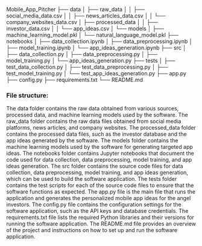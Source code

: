 Mobile_App_Pitcher
├── data
│   ├── raw_data
│   │   ├── social_media_data.csv
│   │   ├── news_articles_data.csv
│   │   └── company_websites_data.csv
│   ├── processed_data
│   │   ├── investor_data.csv
│   │   └── app_ideas.csv
│   └── models
│       ├── machine_learning_model.pkl
│       └── natural_language_model.pkl
├── notebooks
│   ├── data_collection.ipynb
│   ├── data_preprocessing.ipynb
│   ├── model_training.ipynb
│   └── app_ideas_generation.ipynb
├── src
│   ├── data_collection.py
│   ├── data_preprocessing.py
│   ├── model_training.py
│   └── app_ideas_generation.py
├── tests
│   ├── test_data_collection.py
│   ├── test_data_preprocessing.py
│   ├── test_model_training.py
│   └── test_app_ideas_generation.py
├── app.py
├── config.py
├── requirements.txt
└── README.md

### File structure:

The data folder contains the raw data obtained from various sources, processed data, and machine learning models used by the software.
The raw_data folder contains the raw data files obtained from social media platforms, news articles, and company websites.
The processed_data folder contains the processed data files, such as the investor database and the app ideas generated by the software.
The models folder contains the machine learning models used by the software for generating targeted app ideas.
The notebooks folder contains Jupyter notebooks that document the code used for data collection, data preprocessing, model training, and app ideas generation.
The src folder contains the source code files for data collection, data preprocessing, model training, and app ideas generation, which can be used to build the software application.
The tests folder contains the test scripts for each of the source code files to ensure that the software functions as expected.
The app.py file is the main file that runs the application and generates the personalized mobile app ideas for the angel investors.
The config.py file contains the configuration settings for the software application, such as the API keys and database credentials.
The requirements.txt file lists the required Python libraries and their versions for running the software application.
The README.md file provides an overview of the project and instructions on how to set up and run the software application.
